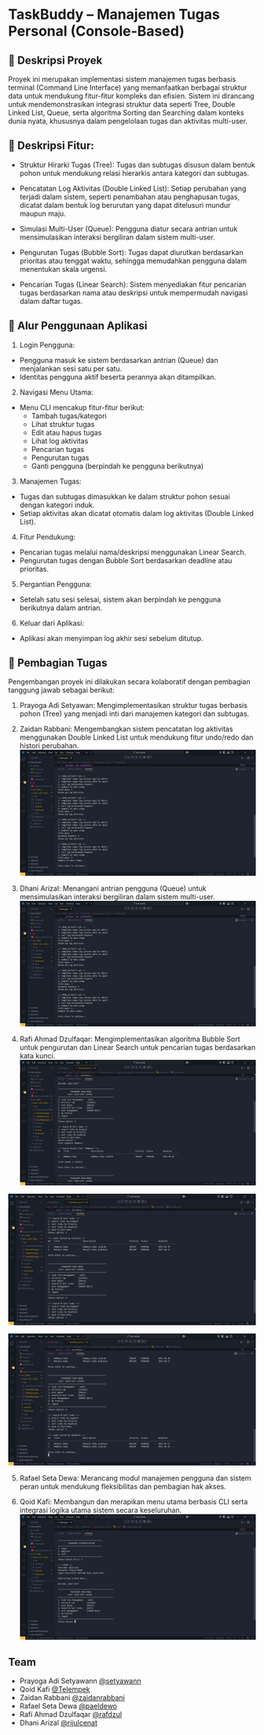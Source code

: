 # TaskBuddy – Manajemen Tugas Personal (Console-Based)

## 📌 Deskripsi Proyek

Proyek ini merupakan implementasi sistem manajemen tugas berbasis terminal (Command Line Interface) yang memanfaatkan berbagai struktur data untuk mendukung fitur-fitur kompleks dan efisien. Sistem ini dirancang untuk mendemonstrasikan integrasi struktur data seperti Tree, Double Linked List, Queue, serta algoritma Sorting dan Searching dalam konteks dunia nyata, khususnya dalam pengelolaan tugas dan aktivitas multi-user.

## 🔧 Deskripsi Fitur:

- Struktur Hirarki Tugas (Tree): Tugas dan subtugas disusun dalam bentuk pohon untuk mendukung relasi hierarkis antara kategori dan subtugas.


- Pencatatan Log Aktivitas (Double Linked List): Setiap perubahan yang terjadi dalam sistem, seperti penambahan atau penghapusan tugas, dicatat dalam bentuk log berurutan yang dapat ditelusuri mundur maupun maju.


- Simulasi Multi-User (Queue): Pengguna diatur secara antrian untuk mensimulasikan interaksi bergiliran dalam sistem multi-user.

- Pengurutan Tugas (Bubble Sort): Tugas dapat diurutkan berdasarkan prioritas atau tenggat waktu, sehingga memudahkan pengguna dalam menentukan skala urgensi.

- Pencarian Tugas (Linear Search): Sistem menyediakan fitur pencarian tugas berdasarkan nama atau deskripsi untuk mempermudah navigasi dalam daftar tugas.

## 🧭 Alur Penggunaan Aplikasi

1. Login Pengguna:

- Pengguna masuk ke sistem berdasarkan antrian (Queue) dan    menjalankan sesi satu per satu.
- Identitas pengguna aktif beserta perannya akan ditampilkan.


2. Navigasi Menu Utama:
- Menu CLI mencakup fitur-fitur berikut:
    - Tambah tugas/kategori
    - Lihat struktur tugas
    - Edit atau hapus tugas
    - Lihat log aktivitas
    - Pencarian tugas
    - Pengurutan tugas
    - Ganti pengguna (berpindah ke pengguna berikutnya)

3. Manajemen Tugas:
- Tugas dan subtugas dimasukkan ke dalam struktur pohon sesuai dengan kategori induk.
- Setiap aktivitas akan dicatat otomatis dalam log aktivitas (Double Linked List).

4. Fitur Pendukung:
- Pencarian tugas melalui nama/deskripsi menggunakan Linear Search.
- Pengurutan tugas dengan Bubble Sort berdasarkan deadline atau prioritas.

5. Pergantian Pengguna:
- Setelah satu sesi selesai, sistem akan berpindah ke pengguna berikutnya dalam antrian.

6. Keluar dari Aplikasi:
- Aplikasi akan menyimpan log akhir sesi sebelum ditutup.

## 👥 Pembagian Tugas

Pengembangan proyek ini dilakukan secara kolaboratif dengan pembagian tanggung jawab sebagai berikut:

1. Prayoga Adi Setyawan: Mengimplementasikan struktur tugas berbasis pohon (Tree) yang menjadi inti dari manajemen kategori dan subtugas.

2. Zaidan Rabbani: Mengembangkan sistem pencatatan log aktivitas menggunakan Double Linked List untuk mendukung fitur undo/redo dan histori perubahan.
![Log Aktivitas](https://github.com/Telempek/TelempekIMG/blob/main/Screenshot%202025-06-20%20144455.png?raw=true)

3. Dhani Arizal: Menangani antrian pengguna (Queue) untuk mensimulasikan interaksi bergiliran dalam sistem multi-user.
![Queue](https://github.com/Telempek/TelempekIMG/blob/main/Screenshot%202025-06-20%20144455.png?raw=true)

4. Rafi Ahmad Dzulfaqar: Mengimplementasikan algoritma Bubble Sort untuk pengurutan dan Linear Search untuk pencarian tugas berdasarkan kata kunci.
![Sorting(Bubble Sort) dan Searching(Linear Searching)](https://github.com/Telempek/TelempekIMG/blob/main/Screenshot%202025-06-20%20154037.png?raw=true)

![](https://github.com/Telempek/TelempekIMG/blob/main/Screenshot%202025-06-20%20154051.png?raw=true)

![](https://github.com/Telempek/TelempekIMG/blob/main/Screenshot%202025-06-20%20154111.png?raw=true)

5. Rafael Seta Dewa: Merancang modul manajemen pengguna dan sistem peran untuk mendukung fleksibilitas dan pembagian hak akses.

6. Qoid Kafi: Membangun dan merapikan menu utama berbasis CLI serta integrasi logika utama sistem secara keseluruhan.
![Login Pengguna](https://github.com/Telempek/TelempekIMG/blob/dc6ef885adc67a8a248af19a1381787c73903e54/Screenshot%202025-06-20%20142618.png?raw=true)

## Team
- Prayoga Adi Setyawann [@setyawann](https://www.github.com/setyawannn)
- Qoid Kafi [@Telempek](https://github.com/Telempek)
- Zaidan Rabbani [@zaidanrabbani](https://github.com/zaidanrabbani)
- Rafael Seta Dewa [@paeldewo](https://github.com/paeldewo)
- Rafi Ahmad Dzulfaqar [@rafdzul](https://github.com/rafdzul)
- Dhani Arizal [@rijulcenat](https://github.com/rijulcenat)